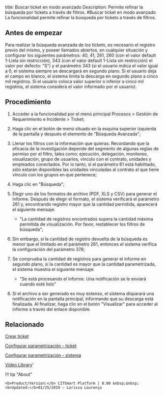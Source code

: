 title:  Buscar ticket en modo avanzado 
Description: Permite refinar la búsqueda por tickets a través de filtros. 
#Buscar ticket en modo avanzado
La funcionalidad permite refinar la búsqueda por tickets a través de filtros.

Antes de empezar
----------------

Para realizar la búsqueda avanzada de los tickets, es necesario el registro
previo del mismo, y poseer llamados abiertos, en cualquier situación y
configurar los siguientes parámetros: 40, 41, 261, 260 (con el valor default
1-Lista sin restricción), 343 (con el valor default 1-Lista sin restricción) el
valor por defecto: "S") y el parámetro 343 (si el usuario indica el valor igual
a 0, el sistema siempre se descargará en segundo plano. Si el usuario deja el
campo en blanco, el sistema limita la descarga en segundo plano a cinco mil
registros. Si el usuario coloca valor superior o inferior a cinco mil registros,
el sistema considera el valor informado por el usuario).

Procedimiento
-------------

1.  Acceder a la funcionalidad por el menú principal Procesos \> Gestión de
    Requerimiento e Incidente \> Ticket;

2.  Haga clic en el botón de menú situado en la esquina superior izquierda de la
    pantalla y después el elemento de "Búsqueda Avanzada";

3.  Llenar los filtros con la información que quieras. Recordando que la
    eficacia de la investigación depende del segmento de algunas reglas de
    permiso por el filtro, tales como: ejecución, delegación, monitoreo,
    visualización, grupo de usuarios, vinculo con el contrato, unidades y
    empleados conectados. Por lo tanto, si el parámetro 61 está habilitado, sólo
    estarán disponibles las unidades vinculadas al contrato al que tiene vínculo
    con los grupos en que pertenece;

4.  Haga clic en "Búsqueda";

5.  Elegir uno de los formatos de archivo (PDF, XLS y CSV) para generar el
    informe. Después de elegir el formato, el sistema verificará el parámetro
    261 y, encontrando registro mayor que la cantidad permitida, aparecerá el
    siguiente mensaje:

    -   "La cantidad de registros encontrados supera la cantidad máxima
        permitida de visualización. Por favor, restablecer los filtros de
        búsqueda";

6.  Sin embargo, si la cantidad de registro devuelta de la búsqueda es menor que
    el limitado en el parámetro 261, entonces el sistema verifica la
    configuración del parámetro 378;

7.  Se comprueba la cantidad de registros para generar el informe en segundo
    plano, si la cantidad es mayor que la cantidad parametrizada, el sistema
    muestra el siguiente mensaje:

    -   "Se está procesando el informe. Una notificación se le enviará cuando
        esté listo"

8.  Si el archivo a ser generado es muy extenso, el sistema disparará una
    notificación en la pantalla principal, informando que su descarga está
    finalizada. Al finalizar, haga clic en el botón "Visualizar" para acceder al
    informe a través del enlace disponible.

Relacionado
-----------

[Crear ticket](/es-es/citsmart-esp-8/processes/tickets/use/create-ticket.html)

[Configurar parametrización - ticket](/es-es/citsmart-esp-8/platform-administration/parameters-list/configure-parametrization-ticket.html)

[Configurar parametrización - sistema](/es-es/citsmart-esp-8/platform-administration/parameters-list/configure-parametrization-system.html)

<i class='fa fa-youtube-play  fa-2x' style='color:#97ce17;vertical-align: middle;'> </i> [Video Library](https://www.youtube.com/playlist?list=PLB5qK2uzf2ROfIFL9F-3s-gomHNzudBEy)'

!!! tip "About"

    <b>Product/Version:</b> CITSmart Platform | 8.00 &nbsp;&nbsp;
    <b>Updated:</b>01/25/2019 – Larissa Lourenço
